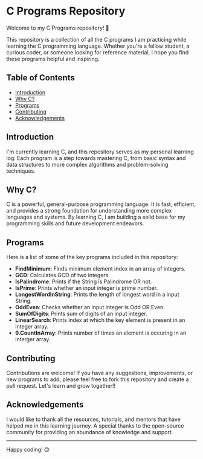 # C Programs Repository

Welcome to my C Programs repository! 🌟

This repository is a collection of all the C programs I am practicing while learning the C programming language. Whether you're a fellow student, a curious coder, or someone looking for reference material, I hope you find these programs helpful and inspiring.

## Table of Contents
- [Introduction](#introduction)
- [Why C?](#why-c)
- [Programs](#programs)
- [Contributing](#contributing)
- [Acknowledgements](#acknowledgements)

## Introduction

I'm currently learning C, and this repository serves as my personal learning log. Each program is a step towards mastering C, from basic syntax and data structures to more complex algorithms and problem-solving techniques. 

## Why C?

C is a powerful, general-purpose programming language. It is fast, efficient, and provides a strong foundation for understanding more complex languages and systems. By learning C, I am building a solid base for my programming skills and future development endeavors.

## Programs

Here is a list of some of the key programs included in this repository:

- **FindMinimum**: Finds minimum element index in an array of integers.
- **GCD**: Calculates GCD of two integers.
- **IsPalindrome**: Prints if the String is Palindrome OR not.
- **IsPrime**: Prints whether an input integer is prime number.
- **LongestWordInString**: Prints the length of longest word in a input String.
- **OddEven**: Checks whether an input integer is Odd OR Even.
- **SumOfDigits**: Prints sum of digits of an input integer.
- **LinearSearch**: Prints index at which the key element is present in an integer array.
- **9.CountInArray**: Prints number of times an element is occuring in an interger array.


## Contributing

Contributions are welcome! If you have any suggestions, improvements, or new programs to add, please feel free to fork this repository and create a pull request. Let's learn and grow together!!

## Acknowledgements

I would like to thank all the resources, tutorials, and mentors that have helped me in this learning journey. A special thanks to the open-source community for providing an abundance of knowledge and support.

---

Happy coding! 😊

